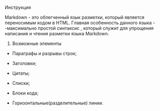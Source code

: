 Инструкция

Markdown - это облегченный язык разметки, который является переносимым кодом в HTML. Главная особенность данного языка - -максимально простой синтаксис , который служит для упрощения написания и чтения разметки языка Markdown.

1. Возможные элементы

* Параграфы и разрывы строк;

* Заголовки;

* Цитаты;

* Списки;

* Блоки кода;

* Горизонтальные(разделительные) линии.

